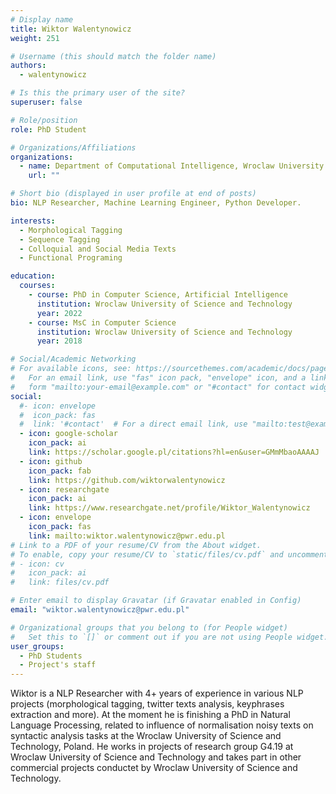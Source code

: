 ```yaml
---
# Display name
title: Wiktor Walentynowicz
weight: 251

# Username (this should match the folder name)
authors:
  - walentynowicz

# Is this the primary user of the site?
superuser: false

# Role/position
role: PhD Student

# Organizations/Affiliations
organizations:
  - name: Department of Computational Intelligence, Wroclaw University of Science and Technology
    url: ""

# Short bio (displayed in user profile at end of posts)
bio: NLP Researcher, Machine Learning Engineer, Python Developer.

interests:
  - Morphological Tagging
  - Sequence Tagging
  - Colloquial and Social Media Texts
  - Functional Programing

education:
  courses:
    - course: PhD in Computer Science, Artificial Intelligence
      institution: Wroclaw University of Science and Technology
      year: 2022
    - course: MsC in Computer Science
      institution: Wroclaw University of Science and Technology
      year: 2018

# Social/Academic Networking
# For available icons, see: https://sourcethemes.com/academic/docs/page-builder/#icons
#   For an email link, use "fas" icon pack, "envelope" icon, and a link in the
#   form "mailto:your-email@example.com" or "#contact" for contact widget.
social:
  #- icon: envelope
  #  icon_pack: fas
  #  link: '#contact'  # For a direct email link, use "mailto:test@example.org".
  - icon: google-scholar
    icon_pack: ai
    link: https://scholar.google.pl/citations?hl=en&user=GMmMbaoAAAAJ
  - icon: github
    icon_pack: fab
    link: https://github.com/wiktorwalentynowicz
  - icon: researchgate
    icon_pack: ai
    link: https://www.researchgate.net/profile/Wiktor_Walentynowicz
  - icon: envelope
    icon_pack: fas
    link: mailto:wiktor.walentynowicz@pwr.edu.pl
# Link to a PDF of your resume/CV from the About widget.
# To enable, copy your resume/CV to `static/files/cv.pdf` and uncomment the lines below.
# - icon: cv
#   icon_pack: ai
#   link: files/cv.pdf

# Enter email to display Gravatar (if Gravatar enabled in Config)
email: "wiktor.walentynowicz@pwr.edu.pl"

# Organizational groups that you belong to (for People widget)
#   Set this to `[]` or comment out if you are not using People widget.
user_groups:
  - PhD Students
  - Project's staff
---
```


Wiktor is a NLP Researcher with 4+ years of experience in various NLP projects (morphological tagging, twitter texts analysis, keyphrases extraction and more). At the moment he is finishing a PhD in Natural Language Processing, related to influence of normalisation noisy texts on syntactic analysis tasks at the Wroclaw University of Science and Technology, Poland. He works in projects of research group G4.19 at Wroclaw University of Science and Technology and takes part in other commercial projects conductet by Wroclaw University of Science and Technology.
